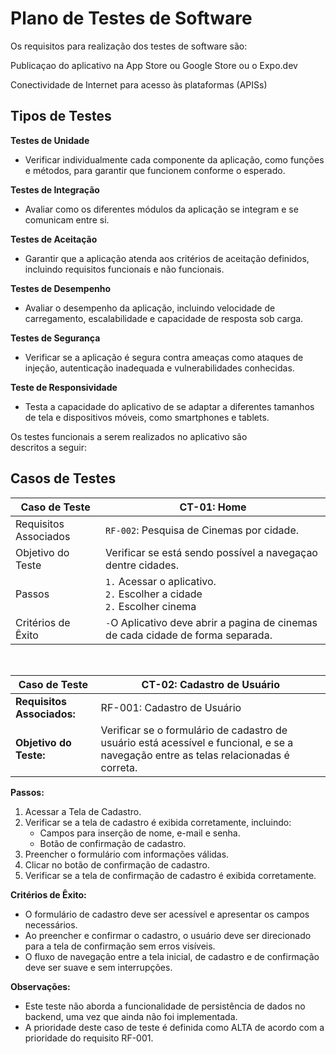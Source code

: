 # Plano de Testes de Software

Os requisitos para realização dos testes de software são:

Publicaçao do aplicativo na App Store ou Google Store ou o Expo.dev


Conectividade de Internet para acesso às plataformas (APISs)

## Tipos de Testes

**Testes de Unidade**
-	Verificar individualmente cada componente da aplicação, como funções e métodos, para garantir que funcionem conforme o esperado.

**Testes de Integração**
- Avaliar como os diferentes módulos da aplicação se integram e se comunicam entre si.

**Testes de Aceitação**
- Garantir que a aplicação atenda aos critérios de aceitação definidos, incluindo requisitos funcionais e não funcionais.

**Testes de Desempenho**
- Avaliar o desempenho da aplicação, incluindo velocidade de carregamento, escalabilidade e capacidade de resposta sob carga.

**Testes de Segurança**
- Verificar se a aplicação é segura contra ameaças como ataques de injeção, autenticação inadequada e vulnerabilidades conhecidas.

**Teste de Responsividade**
-  Testa a capacidade do aplicativo de se adaptar a diferentes tamanhos de tela e dispositivos móveis, como smartphones e tablets.

Os testes funcionais a serem realizados no aplicativo são descritos a seguir:

## Casos de Testes

| Caso de Teste | CT-01: Home |
|---|---|
| Requisitos Associados |  `RF-002`: Pesquisa de Cinemas por cidade. <br> |
| Objetivo do Teste |Verificar se está sendo possível a navegaçao dentre cidades. |
| Passos | `1.` Acessar o aplicativo. <br>  `2.` Escolher a cidade  <br>  `2.` Escolher cinema |
| Critérios de Êxito | `-`O Aplicativo deve abrir a pagina de cinemas de cada cidade de forma separada.  |
<br>

| Caso de Teste | CT-02: Cadastro de Usuário |
| --- | --- |
| **Requisitos Associados:** | RF-001: Cadastro de Usuário |
| **Objetivo do Teste:** | Verificar se o formulário de cadastro de usuário está acessível e funcional, e se a navegação entre as telas relacionadas é correta. |

**Passos:**

1. Acessar a Tela de Cadastro.
2. Verificar se a tela de cadastro é exibida corretamente, incluindo:
   - Campos para inserção de nome, e-mail e senha.
   - Botão de confirmação de cadastro.
3. Preencher o formulário com informações válidas.
4. Clicar no botão de confirmação de cadastro.
5. Verificar se a tela de confirmação de cadastro é exibida corretamente.

**Critérios de Êxito:**

- O formulário de cadastro deve ser acessível e apresentar os campos necessários.
- Ao preencher e confirmar o cadastro, o usuário deve ser direcionado para a tela de confirmação sem erros visíveis.
- O fluxo de navegação entre a tela inicial, de cadastro e de confirmação deve ser suave e sem interrupções.

**Observações:** 

- Este teste não aborda a funcionalidade de persistência de dados no backend, uma vez que ainda não foi implementada.
- A prioridade deste caso de teste é definida como ALTA de acordo com a prioridade do requisito RF-001.



